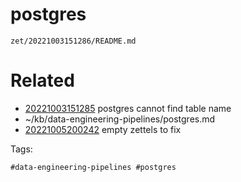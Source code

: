 # postgres

` zet/20221003151286/README.md `

# Related

- [20221003151285](/zet/20221003151285/README.md) postgres cannot find table name
- ~/kb/data-engineering-pipelines/postgres.md
- [20221005200242](/zet/20221005200242/README.md) empty zettels to fix

Tags:

    #data-engineering-pipelines #postgres 
